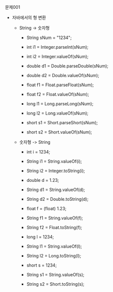 문제001

- 자바에서의 형 변환
    - String -> 숫자형
        - String sNum = "1234";

        - int i1 = Integer.parseInt(sNum);
        - int i2 = Integer.valueOf(sNum);

        - double d1 = Double.parseDouble(sNum);
        - double d2 = Double.valueOf(sNum);

        - float f1 = Float.parseFloat(sNum);
        - float f2 = Float.valueOf(sNum);

        - long l1 = Long.parseLong(sNum);
        - long l2 = Long.valueOf(sNum);
        
        - short s1 = Short.parseShort(sNum);
        - short s2 = Short.valueOf(sNum);

    - 숫자형 -> String
        - int i = 1234;
        - String i1 = String.valueOf(i);
        - String i2 = Integer.toString(i);

        - double d = 1.23;
        - String d1 = String.valueOf(d);
        - String d2 = Double.toString(d);

        - float f = (float) 1.23;
        - String f1 = String.valueOf(f);
        - String f2 = Float.toString(f);

        - long l = 1234;
        - String l1 = String.valueOf(l);
        - String l2 = Long.toString(l);

        - short s = 1234;
        - String s1 = String.valueOf(s);
        - String s2 = Short.toString(s);